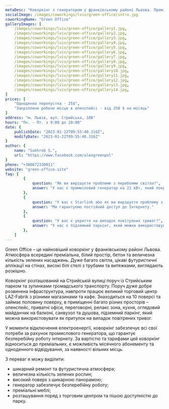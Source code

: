 ```yaml
---
metaDesc: "Коворкінг з генератором у франківському районі Львова. Преміальний ремонт, оренда офісів для команд та окремих місць в опенспейсі для фрілансерів."
socialImage: /images/coworkings/lviv/green-office/intro.jpg
coworkingName: "Green Office"
galleryImages: [
	/images/coworkings/lviv/green-office/gallery1.jpg,
	/images/coworkings/lviv/green-office/gallery2.jpg,
	/images/coworkings/lviv/green-office/gallery3.jpg,
	/images/coworkings/lviv/green-office/gallery4.jpg,
	/images/coworkings/lviv/green-office/gallery5.jpg,
	/images/coworkings/lviv/green-office/gallery6.jpg,
	/images/coworkings/lviv/green-office/gallery7.jpg,
	/images/coworkings/lviv/green-office/gallery8.jpg,
	/images/coworkings/lviv/green-office/gallery9.jpg,
	/images/coworkings/lviv/green-office/gallery10.jpg,
	/images/coworkings/lviv/green-office/gallery11.jpg,
	/images/coworkings/lviv/green-office/gallery12.jpg,
	/images/coworkings/lviv/green-office/gallery13.jpg,
	/images/coworkings/lviv/green-office/gallery14.jpg,
]
prices: [
	"Одноденна перепустка - 25$",
	"Закріплене робоче місце в опенспейсі - від 250 $ на місяць"
]
address: "м. Львів, вул. Стрийська, 108"
hours: "Пн. - Пт. з 9:00 до 20:00"
date: {
	publishDate: "2023-01-22T09:55:40.316Z",
	modifyDate: "2023-01-22T09:55:40.316Z"
}
author: {
	name: "Sukhrob S.",
	url: "https://www.facebook.com/alexgreenpol"
}
phone: "+380672330011"
website: "green-office.site"
faq: [
		{
			question: "Як ви вирішуєте проблеми з перебоями світла?",
			answer: "У нас є промисловий генератор на 22 кВт, який покриває всі наші потреби."
		},
		{
			question: "У вас є Starlink або як ви вирішуєте проблему з інтернетом?",
			answer: "Ми гарантуємо постійний доступ до Інтернету."
		},
		{
			question: "У вас є укриття на випадок повітряних тривог?",
			answer: "У нас є підземний паркінг, який можна використовувати як укриття."
		},
	]
---
```


Green Office – це найновіший коворкінг у франківському районі Львова. Атмосфера всередині преміальна, білий простір, бетон та величезна кількість зелених насаджень. Дуже багато світла, цікаві футуристичні аплікації на стінах, високі білі стелі з трубами та витяжками, виглядають розкішно.

Коворкінг розташований на Стрийській вулиці поруч із Стрийським парком та зупинками громадського транспорту. Поруч дуже добре розвинена інфраструктура, навпроти працює великий торговий центр LAZ-Fabrik з різними магазинами та кафе. Знаходиться на 10 поверсі та займає половину поверху, в приміщенні багато різних просторів – опенспейс, приватні офіси, переговорні, релакс зона, кухня, оглядовий майданчик на балконі, санвузол та душова, підземний паркінг, який можна використовувати як притулок на випадок повітряних тривог.

У моменти відключення електроенергії, коворкінг забезпечує всі свої потреби за рахунок промислового генератора, що гарантує безперебійну роботу інтернету. За вартістю та тарифами цей коворкінг відноситься до преміальних, є можливість місячного абонементу та одноденного відвідування, за наявності вільних місць.

З переваг я можу виділити:

-   шикарний ремонт та футуристична атмосфера;
-   величезна кількість зелених рослин;
-   високий поверх з шикарною панорамою;
-   генератор забезпечує безперебійну роботу;
-   преміальні меблі;
-   розташування поряд з торговим центром та пішою доступністю до парку.
